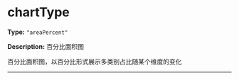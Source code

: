 # chartType

**Type:** `"areaPercent"`

**Description:**
百分比面积图
  
  百分比面积图，以百分比形式展示多类别占比随某个维度的变化

---

